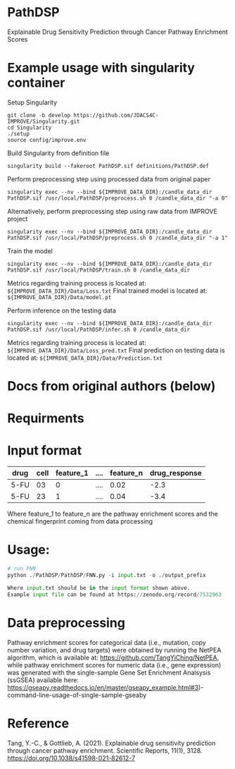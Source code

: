 # PathDSP
Explainable Drug Sensitivity Prediction through Cancer Pathway Enrichment Scores

# Example usage with singularity container
Setup Singularity

```
git clone -b develop https://github.com/JDACS4C-IMPROVE/Singularity.git
cd Singularity
./setup
source config/improve.env
```

Build Singularity from definition file

```
singularity build --fakeroot PathDSP.sif definitions/PathDSP.def
```

Perform preprocessing step using processed data from original paper

```
singularity exec --nv --bind ${IMPROVE_DATA_DIR}:/candle_data_dir PathDSP.sif /usr/local/PathDSP/preprocess.sh 0 /candle_data_dir "-a 0"
```

Alternatively, perform preprocessing step using raw data from IMPROVE project

```
singularity exec --nv --bind ${IMPROVE_DATA_DIR}:/candle_data_dir PathDSP.sif /usr/local/PathDSP/preprocess.sh 0 /candle_data_dir "-a 1"
```

Train the model

```
singularity exec --nv --bind ${IMPROVE_DATA_DIR}:/candle_data_dir PathDSP.sif /usr/local/PathDSP/train.sh 0 /candle_data_dir
```

Metrics regarding training process is located at: `${IMPROVE_DATA_DIR}/Data/Loss.txt`
Final trained model is located at: `${IMPROVE_DATA_DIR}/Data/model.pt`

Perform inference on the testing data

```
singularity exec --nv --bind ${IMPROVE_DATA_DIR}:/candle_data_dir PathDSP.sif /usr/local/PathDSP/infer.sh 0 /candle_data_dir
```

Metrics regarding training process is located at: `${IMPROVE_DATA_DIR}/Data/Loss_pred.txt`
Final prediction on testing data is located at: `${IMPROVE_DATA_DIR}/Data/Prediction.txt`



# Docs from original authors (below)

# Requirments

# Input format

|drug|cell|feature_1|....|feature_n|drug_response|
|----|----|--------|----|--------|----|
|5-FU|03|0|....|0.02|-2.3|
|5-FU|23|1|....|0.04|-3.4|

Where feature_1 to feature_n are the pathway enrichment scores and the chemical fingerprint coming from data processing
# Usage:
```python
# run FNN 
python ./PathDSP/PathDSP/FNN.py -i input.txt -o ./output_prefix

Where input.txt should be in the input format shown above. 
Example input file can be found at https://zenodo.org/record/7532963
```
# Data preprocessing
Pathway enrichment scores for categorical data (i.e., mutation, copy number variation, and drug targets) were obtained by running the NetPEA algorithm, which is available at: https://github.com/TangYiChing/NetPEA, while pathway enrichment scores for numeric data (i.e., gene expression) was generated with the single-sample Gene Set Enrichment Analsysis (ssGSEA) available here: https://gseapy.readthedocs.io/en/master/gseapy_example.html#3)-command-line-usage-of-single-sample-gseaby 


# Reference
Tang, Y.-C., & Gottlieb, A. (2021). Explainable drug sensitivity prediction through cancer pathway enrichment. Scientific Reports, 11(1), 3128. https://doi.org/10.1038/s41598-021-82612-7
